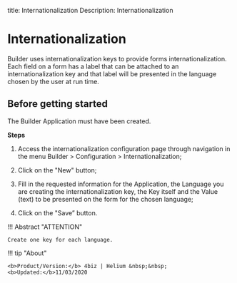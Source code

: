 title: Internationalization
Description: Internationalization
# Internationalization

Builder uses internationalization keys to provide forms internationalization. Each field on a form has a label that can be attached to an internationalization key and that label will be presented in the language chosen by the user at run time.

## Before getting started


The Builder Application must have been created.

**Steps**


1.	Access the internationalization configuration page through navigation in the menu Builder > Configuration > Internationalization;

2.	Click on the "New" button;

3.	Fill in the requested information for the Application, the Language you are creating the internationalization key, the Key itself and the Value (text) to be presented on the form for the chosen language;

4.	Click on the "Save” button.


!!! Abstract "ATTENTION"

    Create one key for each language.



!!! tip "About"

    <b>Product/Version:</b> 4biz | Helium &nbsp;&nbsp;
    <b>Updated:</b>11/03/2020